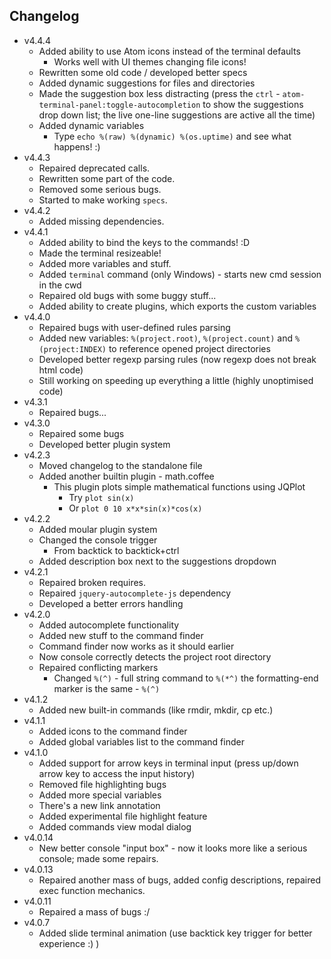 ## Changelog
* v4.4.4
  * Added ability to use Atom icons instead of the terminal defaults
    * Works well with UI themes changing file icons!
  * Rewritten some old code / developed better specs
  * Added dynamic suggestions for files and directories
  * Made the suggestion box less distracting (press the `ctrl` - `atom-terminal-panel:toggle-autocompletion` to show the suggestions drop down list; the live one-line suggestions are active all the time)
  * Added dynamic variables
    * Type `echo %(raw) %(dynamic) %(os.uptime)` and see what happens! :)
* v4.4.3
  * Repaired deprecated calls.
  * Rewritten some part of the code.
  * Removed some serious bugs.
  * Started to make working `specs`.
* v4.4.2
  * Added missing dependencies.
* v4.4.1
  * Added ability to bind the keys to the commands! :D
  * Made the terminal resizeable!
  * Added more variables and stuff.
  * Added `terminal` command (only Windows) - starts new cmd session in the cwd
  * Repaired old bugs with some buggy stuff...
  * Added ability to create plugins, which exports the custom variables
* v4.4.0
  * Repaired bugs with user-defined rules parsing
  * Added new variables: `%(project.root)`, `%(project.count)` and `%(project:INDEX)` to
  reference opened project directories
  * Developed better regexp parsing rules (now regexp does not break html code)
  * Still working on speeding up everything a little (highly unoptimised code)
* v4.3.1
  * Repaired bugs...
* v4.3.0
  * Repaired some bugs
  * Developed better plugin system
* v4.2.3
  * Moved changelog to the standalone file
  * Added another builtin plugin - math.coffee
    * This plugin plots simple mathematical functions using JQPlot
      * Try ``` plot sin(x) ```
      * Or ``` plot 0 10 x*x*sin(x)*cos(x) ```
* v4.2.2
  * Added moular plugin system
  * Changed the console trigger
    * From backtick to backtick+ctrl
  * Added description box next to the suggestions dropdown
* v4.2.1
  * Repaired broken requires.
  * Repaired `jquery-autocomplete-js` dependency
  * Developed a better errors handling
* v4.2.0
  * Added autocomplete functionality
  * Added new stuff to the command finder
  * Command finder now works as it should earlier
  * Now console correctly detects the project root directory
  * Repaired conflicting markers
    * Changed ` %(^) ` - full string command to ` %(*^) ` the formatting-end marker is the same - ` %(^) `
* v4.1.2
  * Added new built-in commands (like rmdir, mkdir, cp etc.)
* v4.1.1
  * Added icons to the command finder
  * Added global variables list to the command finder
* v4.1.0
  * Added support for arrow keys in terminal input (press up/down arrow key to access the input history)
  * Removed file highlighting bugs
  * Added more special variables
  * There's a new link annotation
  * Added experimental file highlight feature
  * Added commands view modal dialog
* v4.0.14
  * New better console "input box" - now it looks more like a serious console; made some repairs.
* v4.0.13
  * Repaired another mass of bugs, added config descriptions, repaired exec function mechanics.
* v4.0.11
  * Repaired a mass of bugs :/
* v4.0.7
  * Added slide terminal animation (use backtick key trigger for better experience :) )
